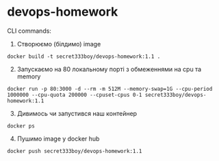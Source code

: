 # devops-homework

CLI commands:

1. Створюємо (білдимо) image
```
docker build -t secret333boy/devops-homework:1.1 .
```
2. Запускаємо на 80 локальному порті з обмеженнями на cpu та memory
```
docker run -p 80:3000 -d --rm -m 512M --memory-swap=1G --cpu-period 1000000 --cpu-quota 200000 --cpuset-cpus 0-1 secret333boy/devops-homework:1.1
```
3. Дивимось чи запустився наш контейнер
```
docker ps
```
4. Пушимо image у docker hub
```
docker push secret333boy/devops-homework:1.1
```